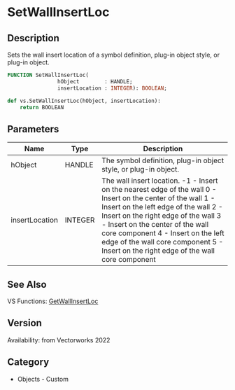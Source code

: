 # SetWallInsertLoc

## Description
Sets the wall insert location of a symbol definition, plug-in object style, or plug-in object.

```pascal
FUNCTION SetWallInsertLoc(
				hObject        : HANDLE;
				insertLocation : INTEGER): BOOLEAN;
```

```python
def vs.SetWallInsertLoc(hObject, insertLocation):
    return BOOLEAN
```

## Parameters
|Name|Type|Description|
|---|---|---|
|hObject|HANDLE|The symbol definition, plug-in object style, or plug-in object.|
|insertLocation|INTEGER|The wall insert location.  -1 - Insert on the nearest edge of the wall 0 - Insert on the center of the wall 1 - Insert on the left edge of the wall 2 - Insert on the right edge of the wall 3 - Insert on the center of the wall core component 4 - Insert on the left edge of the wall core component 5 - Insert on the right edge of the wall core component|

## See Also
VS Functions:
[GetWallInsertLoc](GetWallInsertLoc.md)

## Version
Availability: from Vectorworks 2022

## Category
* Objects - Custom

